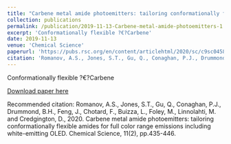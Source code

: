 ```yaml
---
title: "Carbene metal amide photoemitters: tailoring conformationally flexible amides for full color range emissions including white-emitting OLED"
collection: publications
permalink: /publication/2019-11-13-Carbene-metal-amide-photoemitters-1
excerpt: 'Conformationally flexible ?€?Carbene'
date: 2019-11-13
venue: 'Chemical Science'
paperurl: 'https://pubs.rsc.org/en/content/articlehtml/2020/sc/c9sc04589a'
citation: 'Romanov, A.S., Jones, S.T., Gu, Q., Conaghan, P.J., Drummond, B.H., Feng, J., Chotard, F., Buizza, L., Foley, M., Linnolahti, M. and Credgington, D., 2020. Carbene metal amide photoemitters: tailoring conformationally flexible amides for full color range emissions including white-emitting OLED. Chemical Science, 11(2), pp.435-446.'
---
```

Conformationally flexible ?€?Carbene

[Download paper here](https://pubs.rsc.org/en/content/articlehtml/2020/sc/c9sc04589a)

Recommended citation: Romanov, A.S., Jones, S.T., Gu, Q., Conaghan, P.J., Drummond, B.H., Feng, J., Chotard, F., Buizza, L., Foley, M., Linnolahti, M. and Credgington, D., 2020. Carbene metal amide photoemitters: tailoring conformationally flexible amides for full color range emissions including white-emitting OLED. Chemical Science, 11(2), pp.435-446.